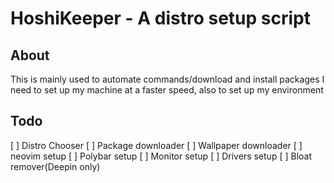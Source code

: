 # HoshiKeeper - A distro setup script

## About

This is mainly used to automate commands/download and install packages I need to set up my machine at a faster speed, also to set up my environment

## Todo

[ ] Distro Chooser
[ ] Package downloader
[ ] Wallpaper downloader
[ ] neovim setup
[ ] Polybar setup
[ ] Monitor setup
[ ] Drivers setup
[ ] Bloat remover(Deepin only)
